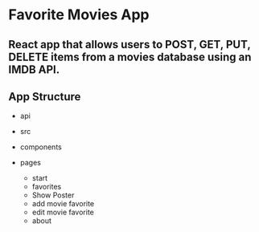 # Favorite Movies App

## React app that allows users to POST, GET, PUT, DELETE items from a movies database using an IMDB API.

## App Structure

- api

- src

* components

* pages
  - start
  - favorites
  - Show Poster
  - add movie favorite
  - edit movie favorite
  - about
